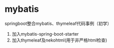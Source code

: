 # mybatis
springboot整合mybatis、thymeleaf代码事例（初学）
1. 加入mybatis-spring-boot-starter
2. 加入thymeleaf及nekohtml(用于非严格html检查)